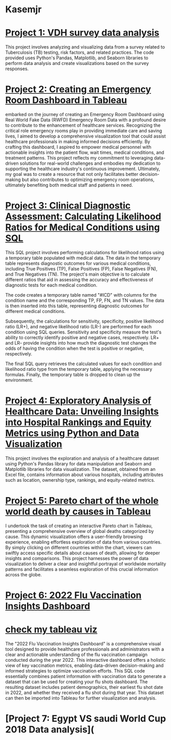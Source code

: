 # Kasemjr
# [Project 1: VDH survey data analysis](https://github.com/Jrkasem/AK_healtcare_data_portfolio/blob/main/AK%20VDH%20survey%20dataanylsis.ipynb)
This project involves analyzing and visualizing data from a survey related to Tuberculosis (TB) testing, risk factors, and related practices. The code provided uses Python's Pandas, Matplotlib, and Seaborn libraries to perform data analysis and create visualizations based on the survey responses.

# [Project 2: Creating an Emergency Room Dashboard in Tableau](https://public.tableau.com/app/profile/ahmed.kasim/viz/AhmedsErvisitDashboard/Dashboard1)
embarked on the journey of creating an Emergency Room Dashboard using Real World Fake Data (RWFD) Emergency Room Data with a profound desire to contribute to the enhancement of healthcare services. Recognizing the critical role emergency rooms play in providing immediate care and saving lives, I aimed to develop a comprehensive visualization tool that could assist healthcare professionals in making informed decisions efficiently. By crafting this dashboard, I aspired to empower medical personnel with actionable insights into the patient flow, wait times, medical conditions, and treatment patterns. This project reflects my commitment to leveraging data-driven solutions for real-world challenges and embodies my dedication to supporting the healthcare industry's continuous improvement. Ultimately, my goal was to create a resource that not only facilitates better decision-making but also contributes to optimizing emergency room operations, ultimately benefiting both medical staff and patients in need. 

# [Project 3: Clinical Diagnostic Assessment: Calculating Likelihood Ratios for Medical Conditions using SQL](https://github.com/Jrkasem/AK_healtcare_data_portfolio/blob/main/sql%20school%20project.sql)
This SQL project involves performing calculations for likelihood ratios using a temporary table populated with medical data. The data in the temporary table represents diagnostic outcomes for various medical conditions, including True Positives (TP), False Positives (FP), False Negatives (FN), and True Negatives (TN). The project's main objective is to calculate different ratios that aid in assessing the accuracy and effectiveness of diagnostic tests for each medical condition.

The code creates a temporary table named "#ICD" with columns for the condition name and the corresponding TP, FP, FN, and TN values. The data is then inserted into this table, representing diagnostic outcomes for different medical conditions.

Subsequently, the calculations for sensitivity, specificity, positive likelihood ratio (LR+), and negative likelihood ratio (LR-) are performed for each condition using SQL queries. Sensitivity and specificity measure the test's ability to correctly identify positive and negative cases, respectively. LR+ and LR- provide insights into how much the diagnostic test changes the odds of having the condition when the test is positive or negative, respectively.

The final SQL query retrieves the calculated values for each condition and likelihood ratio type from the temporary table, applying the necessary formulas. Finally, the temporary table is dropped to clean up the environment.

# [Project 4: Exploratory Analysis of Healthcare Data: Unveiling Insights into Hospital Rankings and Equity Metrics using Python and Data Visualization](https://github.com/Jrkasem/AK_healtcare_data_portfolio/blob/main/jup_notebook_file.ipynb)
This project involves the exploration and analysis of a healthcare dataset using Python's Pandas library for data manipulation and Seaborn and Matplotlib libraries for data visualization. The dataset, obtained from an Excel file, contains information about various hospitals, including attributes such as location, ownership type, rankings, and equity-related metrics.

# [Project 5: Pareto chart of the whole world death by causes in Tableau](https://public.tableau.com/app/profile/ahmed.kasim/viz/paretochartofthewholeworlddeathbycausecbyAhmedKasim/Sheet1)
I undertook the task of creating an interactive Pareto chart in Tableau, presenting a comprehensive overview of global deaths categorized by cause. This dynamic visualization offers a user-friendly browsing experience, enabling effortless exploration of data from various countries. By simply clicking on different countries within the chart, viewers can swiftly access specific details about causes of death, allowing for deeper insights and comparisons. This project harnesses the power of data visualization to deliver a clear and insightful portrayal of worldwide mortality patterns and facilitates a seamless exploration of this crucial information across the globe.




# [Project 6:  2022 Flu Vaccination Insights Dashboard](https://github.com/Jrkasem/AK_healtcare_data_portfolio/blob/main/2022%20Flu%20Vaccination%20Insights%20Dashboard)
# [check my tableau viz](https://public.tableau.com/app/profile/ahmed.kasim/viz/Book1_16917503129460/Dashboard1)
The "2022 Flu Vaccination Insights Dashboard" is a comprehensive visual tool designed to provide healthcare professionals and administrators with a clear and actionable understanding of the flu vaccination campaign conducted during the year 2022. This interactive dashboard offers a holistic view of key vaccination metrics, enabling data-driven decision-making and informed strategies to optimize vaccination efforts. This SQL code essentially combines patient information with vaccination data to generate a dataset that can be used for creating your flu shots dashboard. The resulting dataset includes patient demographics, their earliest flu shot date in 2022, and whether they received a flu shot during that year. This dataset can then be imported into Tableau for further visualization and analysis. 

# [Project 7: Egypt VS saudi World Cup 2018 Data analysis](







